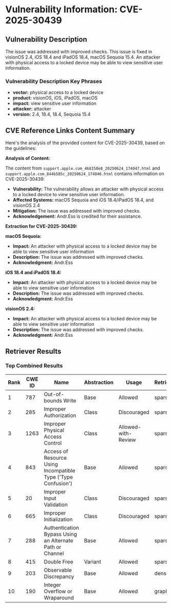 # Vulnerability Information: CVE-2025-30439

## Vulnerability Description
The issue was addressed with improved checks. This issue is fixed in visionOS 2.4, iOS 18.4 and iPadOS 18.4, macOS Sequoia 15.4. An attacker with physical access to a locked device may be able to view sensitive user information.

### Vulnerability Description Key Phrases
- **vector:** physical access to a locked device
- **product:** visionOS, iOS, iPadOS, macOS
- **impact:** view sensitive user information
- **attacker:** attacker
- **version:** 2.4, 18.4, 18.4, Sequoia 15.4

## CVE Reference Links Content Summary
Here's the analysis of the provided content for CVE-2025-30439, based on the guidelines:

**Analysis of Content:**

The content from `support.apple.com_468158e8_20250624_174047.html` and `support.apple.com_844b585c_20250624_174046.html` contains information on CVE-2025-30439:

*   **Vulnerability:** The vulnerability allows an attacker with physical access to a locked device to view sensitive user information.
*   **Affected Systems:** macOS Sequoia and iOS 18.4/iPadOS 18.4, and visionOS 2.4
*   **Mitigation:** The issue was addressed with improved checks.
*   **Acknowledgement:** Andr.Ess is credited for their assistance.

**Extraction for CVE-2025-30439:**

**macOS Sequoia:**

*   **Impact:** An attacker with physical access to a locked device may be able to view sensitive user information
*   **Description:** The issue was addressed with improved checks.
*   **Acknowledgment:** Andr.Ess

**iOS 18.4 and iPadOS 18.4:**

*   **Impact:** An attacker with physical access to a locked device may be able to view sensitive user information
*   **Description:** The issue was addressed with improved checks.
*   **Acknowledgment:** Andr.Ess

**visionOS 2.4:**

*   **Impact:** An attacker with physical access to a locked device may be able to view sensitive user information
*   **Description:** The issue was addressed with improved checks.
*   **Acknowledgment:** Andr.Ess

## Retriever Results

### Top Combined Results

| Rank | CWE ID | Name | Abstraction | Usage  | Retrievers | Individual Scores |
|------|--------|------|-------------|-------|------------|-------------------|
| 1 | 787 | Out-of-bounds Write | Base | Allowed | sparse | 0.094 |
| 2 | 285 | Improper Authorization | Class | Discouraged | sparse | 0.091 |
| 3 | 1263 | Improper Physical Access Control | Class | Allowed-with-Review | sparse | 0.089 |
| 4 | 843 | Access of Resource Using Incompatible Type ('Type Confusion') | Base | Allowed | sparse | 0.088 |
| 5 | 20 | Improper Input Validation | Class | Discouraged | sparse | 0.088 |
| 6 | 665 | Improper Initialization | Class | Discouraged | sparse | 0.087 |
| 7 | 288 | Authentication Bypass Using an Alternate Path or Channel | Base | Allowed | sparse | 0.087 |
| 8 | 415 | Double Free | Variant | Allowed | sparse | 0.084 |
| 9 | 203 | Observable Discrepancy | Base | Allowed | dense | 0.477 |
| 10 | 190 | Integer Overflow or Wraparound | Base | Allowed | graph | 0.002 |

